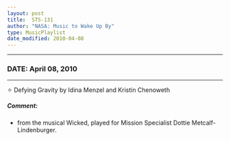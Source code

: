```yaml
---
layout: post
title:  STS-131
author: "NASA: Music to Wake Up By"
type: MusicPlaylist
date_modified: 2010-04-08
---
```


----
### DATE: April 08, 2010
----
✧ Defying Gravity by Idina Menzel and Kristin Chenoweth

##### Comment:
* from the musical Wicked, played for Mission Specialist Dottie Metcalf-Lindenburger.
